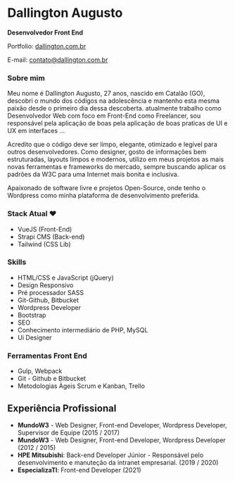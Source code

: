 # Dallington Augusto

**Desenvolvedor Front End**

Portfolio: [dallington.com.br](http://dallington.com.br "dallington.com.br")

E-mail: contato@dallington.com.br

### Sobre mim

Meu nome é Dallington Augusto, 27 anos,  nascido em Catalão (GO), descobri o mundo dos códigos na adolescência e mantenho esta mesma paixão desde o primeiro dia dessa descoberta. atualmente trabalho como Desenvolvedor Web com foco em Front-End como Freelancer, sou responsável pela aplicação de boas pela aplicação de boas praticas de UI e UX em interfaces ...

Acredito que o código deve ser limpo, elegante, otimizado e legível para outros desenvolvedores. Como designer, gosto de informações bem estruturadas, layouts limpos e modernos, utilizo em meus projetos as mais novas ferramentas e frameworks do mercado, sempre buscando aplicar os padrões da W3C para uma Internet mais bonita e inclusiva.

Apaixonado de software livre e projetos Open-Source, onde tenho o Wordpress como minha plataforma de desenvolvimento preferida. 

### Stack Atual ♥

* VueJS (Front-End)
* Strapi CMS (Back-end)
* Tailwind (CSS Lib)
### Skills

   * HTML/CSS e JavaScript (jQuery)
   * Design Responsivo
   * Pré processador SASS
   * Git-Github, Bitbucket
   * Wordpress Developer
   * Bootstrap
   * SEO
   * Conhecimento intermediário de PHP, MySQL
   * Ui Designer

### Ferramentas Front End

   * Gulp, Webpack
   * Git - Github e Bitbucket
   * Metodologias Àgeis Scrum e Kanban, Trello


## Experiência Profissional


* **MundoW3** - Web Designer, Front-end Developer, Wordpress Developer, Supervisor de Equipe (2015 / 2017)
* **MundoW3** - Web Designer, Front-end Developer, Wordpress Developer (2012 / 2015)
* **HPE Mitsubishi**: Back-end Developer Júnior - Responsável pelo desenvolvimento e manuteção da intranet empresarial. (2019 / 2020)
* **EspecializaTI**: Front-end Developer (2021)



